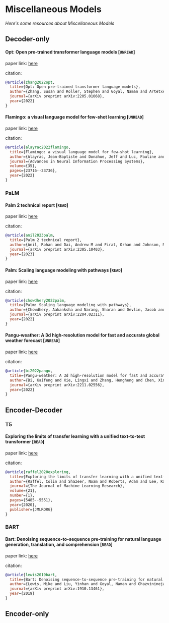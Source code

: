 # Miscellaneous Models
*Here's some resources about Miscellaneous Models*


## Decoder-only


#### Opt: Open pre-trained transformer language models [`UNREAD`]

paper link: [here](https://arxiv.org/pdf/2205.01068.pdf?fbclid=IwAR1_0YiQKgxIsy8unzoLvL9E2OA41_kze-H0YvhoCzIQUp_gk-MR9dUs2ZE)

citation: 
```bibtex
@article{zhang2022opt,
  title={Opt: Open pre-trained transformer language models},
  author={Zhang, Susan and Roller, Stephen and Goyal, Naman and Artetxe, Mikel and Chen, Moya and Chen, Shuohui and Dewan, Christopher and Diab, Mona and Li, Xian and Lin, Xi Victoria and others},
  journal={arXiv preprint arXiv:2205.01068},
  year={2022}
}
```
    


#### Flamingo: a visual language model for few-shot learning [`UNREAD`]

paper link: [here](https://proceedings.neurips.cc/paper_files/paper/2022/file/960a172bc7fbf0177ccccbb411a7d800-Paper-Conference.pdf)

citation: 
```bibtex
@article{alayrac2022flamingo,
  title={Flamingo: a visual language model for few-shot learning},
  author={Alayrac, Jean-Baptiste and Donahue, Jeff and Luc, Pauline and Miech, Antoine and Barr, Iain and Hasson, Yana and Lenc, Karel and Mensch, Arthur and Millican, Katherine and Reynolds, Malcolm and others},
  journal={Advances in Neural Information Processing Systems},
  volume={35},
  pages={23716--23736},
  year={2022}
}
```


    
### PaLM

#### Palm 2 technical report [`READ`]

paper link: [here](https://arxiv.org/pdf/2305.10403)

citation: 
```bibtex
@article{anil2023palm,
  title={Palm 2 technical report},
  author={Anil, Rohan and Dai, Andrew M and Firat, Orhan and Johnson, Melvin and Lepikhin, Dmitry and Passos, Alexandre and Shakeri, Siamak and Taropa, Emanuel and Bailey, Paige and Chen, Zhifeng and others},
  journal={arXiv preprint arXiv:2305.10403},
  year={2023}
}
```
    

#### Palm: Scaling language modeling with pathways [`READ`]

paper link: [here](https://arxiv.org/pdf/2204.02311)

citation: 
```bibtex
@article{chowdhery2022palm,
  title={Palm: Scaling language modeling with pathways},
  author={Chowdhery, Aakanksha and Narang, Sharan and Devlin, Jacob and Bosma, Maarten and Mishra, Gaurav and Roberts, Adam and Barham, Paul and Chung, Hyung Won and Sutton, Charles and Gehrmann, Sebastian and others},
  journal={arXiv preprint arXiv:2204.02311},
  year={2022}
}
```


#### Pangu-weather: A 3d high-resolution model for fast and accurate global weather forecast [`UNREAD`]

paper link: [here](https://arxiv.org/pdf/2211.02556)

citation: 
```bibtex
@article{bi2022pangu,
  title={Pangu-weather: A 3d high-resolution model for fast and accurate global weather forecast},
  author={Bi, Kaifeng and Xie, Lingxi and Zhang, Hengheng and Chen, Xin and Gu, Xiaotao and Tian, Qi},
  journal={arXiv preprint arXiv:2211.02556},
  year={2022}
}
```
    
    


## Encoder-Decoder

### T5

#### Exploring the limits of transfer learning with a unified text-to-text transformer [`READ`]

paper link: [here](https://www.jmlr.org/papers/volume21/20-074/20-074.pdf)

citation: 
```bibtex
@article{raffel2020exploring,
  title={Exploring the limits of transfer learning with a unified text-to-text transformer},
  author={Raffel, Colin and Shazeer, Noam and Roberts, Adam and Lee, Katherine and Narang, Sharan and Matena, Michael and Zhou, Yanqi and Li, Wei and Liu, Peter J},
  journal={The Journal of Machine Learning Research},
  volume={21},
  number={1},
  pages={5485--5551},
  year={2020},
  publisher={JMLRORG}
}
```
    

### BART

#### Bart: Denoising sequence-to-sequence pre-training for natural language generation, translation, and comprehension [`READ`]

paper link: [here](https://arxiv.org/pdf/1910.13461)

citation: 
```bibtex
@article{lewis2019bart,
  title={Bart: Denoising sequence-to-sequence pre-training for natural language generation, translation, and comprehension},
  author={Lewis, Mike and Liu, Yinhan and Goyal, Naman and Ghazvininejad, Marjan and Mohamed, Abdelrahman and Levy, Omer and Stoyanov, Ves and Zettlemoyer, Luke},
  journal={arXiv preprint arXiv:1910.13461},
  year={2019}
}
```
    


## Encoder-only


